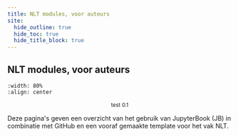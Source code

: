 ```yaml
---
title: NLT modules, voor auteurs
site:
  hide_outline: true
  hide_toc: true
  hide_title_block: true
---
```


## NLT modules, voor auteurs

```{figure} Figuren/NLT_voor_jou.jpg
:width: 80%
:align: center

```

<div style="text-align: center; font-size: 12px">

test 0.1

</div>

Deze pagina's geven een overzicht van het gebruik van JupyterBook (JB) in combinatie met GitHub en een vooraf gemaakte template voor het vak NLT.